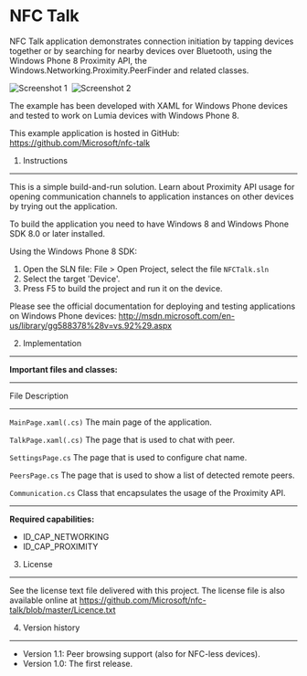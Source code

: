 NFC Talk
========

NFC Talk application demonstrates connection initiation by tapping devices
together or by searching for nearby devices over Bluetooth, using the
Windows Phone 8 Proximity API, the Windows.Networking.Proximity.PeerFinder
and related classes.

![Screenshot 1](/doc/nfc_talk_ss_tap_small.png?raw=true)&nbsp;
![Screenshot 2](/doc/nfc_talk_ss_chat_small.png?raw=true)

The example has been developed with XAML for Windows Phone devices and tested to
work on Lumia devices with Windows Phone 8.

This example application is hosted in GitHub:
https://github.com/Microsoft/nfc-talk



1. Instructions
--------------------------------------------------------------------------------

This is a simple build-and-run solution. Learn about Proximity API usage for
opening communication channels to application instances on other devices by
trying out the application. 

To build the application you need to have Windows 8 and Windows Phone SDK 8.0 or
later installed.

Using the Windows Phone 8 SDK:

1. Open the SLN file: File > Open Project, select the file `NFCTalk.sln`
2. Select the target 'Device'.
3. Press F5 to build the project and run it on the device.

Please see the official documentation for
deploying and testing applications on Windows Phone devices:
http://msdn.microsoft.com/en-us/library/gg588378%28v=vs.92%29.aspx


2. Implementation
--------------------------------------------------------------------------------

**Important files and classes:**

-------------------- -----------------------------------------------------------
File                 Description                           
-------------------- -----------------------------------------------------------
`MainPage.xaml(.cs)` The main page of the application.

`TalkPage.xaml(.cs)` The page that is used to chat with peer.

`SettingsPage.cs`    The page that is used to configure chat name.

`PeersPage.cs`       The page that is used to show a list of detected remote
                     peers.

`Communication.cs`   Class that encapsulates the usage of the Proximity API.
-------------------- -----------------------------------------------------------

**Required capabilities:**

* ID_CAP_NETWORKING
* ID_CAP_PROXIMITY


3. License
--------------------------------------------------------------------------------

See the license text file delivered with this project. The license file is also
available online at https://github.com/Microsoft/nfc-talk/blob/master/Licence.txt


4. Version history
--------------------------------------------------------------------------------

* Version 1.1: Peer browsing support (also for NFC-less devices).
* Version 1.0: The first release.
